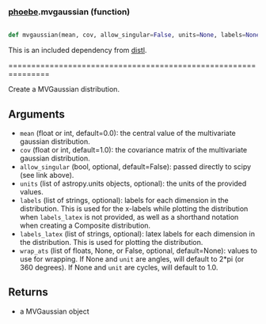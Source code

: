 ### [phoebe](phoebe.md).mvgaussian (function)


```py

def mvgaussian(mean, cov, allow_singular=False, units=None, labels=None, labels_latex=None, wrap_ats=None)

```



This is an included dependency from [distl](https://distl.readthedocs.io).

===============================================================


Create a MVGaussian distribution.

Arguments
--------------
* `mean` (float or int, default=0.0): the central value of the
multivariate gaussian distribution.
* `cov` (float or int, default=1.0): the covariance matrix of the multivariate
gaussian distribution.
* `allow_singular` (bool, optional, default=False): passed directly to
scipy (see link above).
* `units` (list of astropy.units objects, optional): the units of the provided values.
* `labels` (list of strings, optional): labels for each dimension in the
distribution.  This is used
for the x-labels while plotting the distribution when `labels_latex`
is not provided, as well as a shorthand
notation when creating a Composite distribution.
* `labels_latex` (list of strings, optional):  latex labels for each
dimension in the distribution.  This is used for plotting the distribution.
* `wrap_ats` (list of floats, None, or False, optional, default=None): values to
use for wrapping.  If None and `unit` are angles, will default to
2*pi (or 360 degrees).  If None and `unit` are cycles, will default
to 1.0.

Returns
--------
* a MVGaussian object

